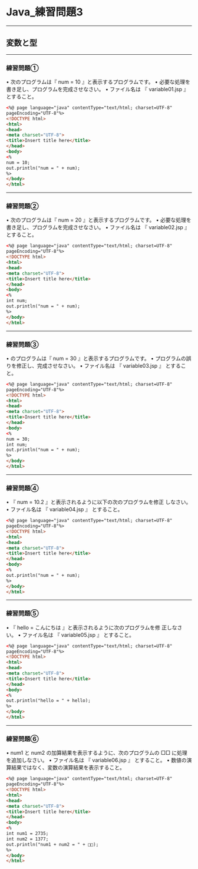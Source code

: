# Java_練習問題3

---

## 変数と型

---

### 練習問題①

• 次のプログラムは『 num = 10 』と表示するプログラムです。
• 必要な処理を書き足し、プログラムを完成させなさい。
• ファイル名は 『 variable01.jsp 』 とすること。

```html
<%@ page language="java" contentType="text/html; charset=UTF-8"
pageEncoding="UTF-8"%>
<!DOCTYPE html>
<html>
<head>
<meta charset="UTF-8">
<title>Insert title here</title>
</head>
<body>
<%
num = 10;
out.println("num = " + num);
%>
</body>
</html>
```

---

### 練習問題②

• 次のプログラムは『 num = 20 』と表示するプログラムです。
• 必要な処理を書き足し、プログラムを完成させなさい。
• ファイル名は 『 variable02.jsp 』 とすること。

```html
<%@ page language="java" contentType="text/html; charset=UTF-8"
pageEncoding="UTF-8"%>
<!DOCTYPE html>
<html>
<head>
<meta charset="UTF-8">
<title>Insert title here</title>
</head>
<body>
<%
int num;
out.println("num = " + num);
%>
</body>
</html>
```

---

### 練習問題③

• のプログラムは『 num = 30 』と表示するプログラムです。
• プログラムの誤りを修正し、完成させなさい。
• ファイル名は 『 variable03.jsp 』 とすること。

```html
<%@ page language="java" contentType="text/html; charset=UTF-8"
pageEncoding="UTF-8"%>
<!DOCTYPE html>
<html>
<head>
<meta charset="UTF-8">
<title>Insert title here</title>
</head>
<body>
<%
num = 30;
int num;
out.println("num = " + num);
%>
</body>
</html>
```

---

### 練習問題④

• 『 num = 10.2 』と表示されるように以下の次のプログラムを修正
しなさい。
• ファイル名は 『 variable04.jsp 』 とすること。

```html
<%@ page language="java" contentType="text/html; charset=UTF-8"
pageEncoding="UTF-8"%>
<!DOCTYPE html>
<html>
<head>
<meta charset="UTF-8">
<title>Insert title here</title>
</head>
<body>
<%
out.println("num = " + num);
%>
</body>
</html>
```

---

### 練習問題⑤

• 『 hello = こんにちは 』と表示されるように次のプログラムを修
正しなさい。
• ファイル名は 『 variable05.jsp 』 とすること。

```html
<%@ page language="java" contentType="text/html; charset=UTF-8"
pageEncoding="UTF-8"%>
<!DOCTYPE html>
<html>
<head>
<meta charset="UTF-8">
<title>Insert title here</title>
</head>
<body>
<%
out.println("hello = " + hello);
%>
</body>
</html>
```

---

### 練習問題⑥

• num1 と num2 の加算結果を表示するように、次のプログラムの
□□ に処理を追加しなさい。
• ファイル名は 『 variable06.jsp 』 とすること。
• 数値の演算結果ではなく、変数の演算結果を表示すること。

```html
<%@ page language="java" contentType="text/html; charset=UTF-8"
pageEncoding="UTF-8"%>
<!DOCTYPE html>
<html>
<head>
<meta charset="UTF-8">
<title>Insert title here</title>
</head>
<body>
<%
int num1 = 2735;
int num2 = 1377;
out.println("num1 + num2 = " + □□);
%>
</body>
</html>
```
